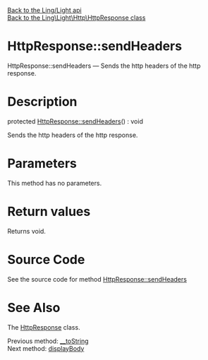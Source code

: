 [Back to the Ling/Light api](https://github.com/lingtalfi/Light/blob/master/doc/api/Ling/Light.md)<br>
[Back to the Ling\Light\Http\HttpResponse class](https://github.com/lingtalfi/Light/blob/master/doc/api/Ling/Light/Http/HttpResponse.md)


HttpResponse::sendHeaders
================



HttpResponse::sendHeaders — Sends the http headers of the http response.




Description
================


protected [HttpResponse::sendHeaders](https://github.com/lingtalfi/Light/blob/master/doc/api/Ling/Light/Http/HttpResponse/sendHeaders.md)() : void




Sends the http headers of the http response.




Parameters
================

This method has no parameters.


Return values
================

Returns void.








Source Code
===========
See the source code for method [HttpResponse::sendHeaders](https://github.com/lingtalfi/Light/blob/master/Http/HttpResponse.php#L346-L356)


See Also
================

The [HttpResponse](https://github.com/lingtalfi/Light/blob/master/doc/api/Ling/Light/Http/HttpResponse.md) class.

Previous method: [__toString](https://github.com/lingtalfi/Light/blob/master/doc/api/Ling/Light/Http/HttpResponse/__toString.md)<br>Next method: [displayBody](https://github.com/lingtalfi/Light/blob/master/doc/api/Ling/Light/Http/HttpResponse/displayBody.md)<br>

